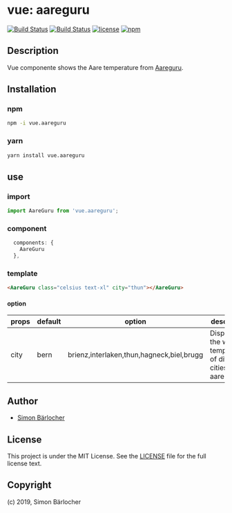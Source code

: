 # vue: aareguru

[![Build Status](https://github.com/sbaerlocher/vue.aareguru/workflows/publish/badge.svg)](https://github.com/sbaerlocher/vue.aareguru/actions) [![Build Status](https://github.com/sbaerlocher/vue.aareguru/workflows/test/badge.svg)](https://github.com/sbaerlocher/vue.aareguru/actions) [![license](https://img.shields.io/github/license/mashape/apistatus.svg)](https://sbaerlo.ch/licence) [![npm](https://img.shields.io/npm/v/vue.aareguru)](https://www.npmjs.com/package/vue.aareguru)

## Description

Vue componente shows the Aare temperature from [Aareguru](https://aare.guru).

## Installation

### npm

```bash
npm -i vue.aareguru
```

### yarn

```bash
yarn install vue.aareguru
```

## use

### import

```javascript
import AareGuru from 'vue.aareguru';
```

### component

```javascript
  components: {
    AareGuru
  },
```

### template

```html
<AareGuru class="celsius text-xl" city="thun"></AareGuru>
```

#### option

| props | default | option                                    | description                                                      |
| ----- | ------- | ----------------------------------------- | ---------------------------------------------------------------- |
| city  | bern    | brienz,interlaken,thun,hagneck,biel,brugg | Display of the water temparaturn of different cities on the aare |

## Author

- [Simon Bärlocher](https://sbaerlocher.ch)

## License

This project is under the MIT License. See the [LICENSE](https://sbaerlo.ch/licence) file for the full license text.

## Copyright

(c) 2019, Simon Bärlocher
